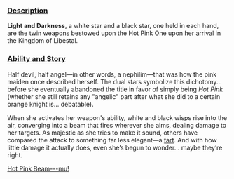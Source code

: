 <!-- title: Light and Darkness -->
<!-- quote: It's not a fart! -->
<!-- chapter: 0 -->
<!-- images: (HPO's first time wielding Light and Darkness), (Light and Darkness viewed from the inventory), (Light and Darkness's ability activated) -->
<!-- model: true -->

### <u>Description</u>

**Light and Darkness**, a white star and a black star, one held in each hand, are the twin weapons bestowed upon the Hot Pink One upon her arrival in the Kingdom of Libestal.

### <u>Ability and Story</u>

Half devil, half angel—in other words, a nephilim—that was how the pink maiden once described herself. The dual stars symbolize this dichotomy... before she eventually abandoned the title in favor of simply being _Hot Pink_ (whether she still retains any "angelic" part after what she did to a certain orange knight is... debatable).

When she activates her weapon's ability, white and black wisps rise into the air, converging into a beam that fires wherever she aims, dealing damage to her targets. As majestic as she tries to make it sound, others have compared the attack to something far less elegant—a [fart](https://www.youtube.com/live/f8W426vzTb8?si=foqRHkhJucvdRk3z&t=4046). And with how little damage it actually does, even she’s begun to wonder... maybe they’re right.

[Hot Pink Beam---mu!](#embed:https://www.youtube.com/live/Rk7nZ91vme4?si=gB2Tvf3h41hZE0K1&t=4782)
